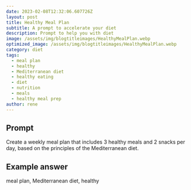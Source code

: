 ```yaml
---
date: 2023-02-08T12:32:06.607726Z
layout: post
title: Healthy Meal Plan
subtitle: A prompt to accelerate your diet
description: Prompt to help you with diet 
image: /assets/img/blogtitleimages/HealthyMealPlan.webp
optimized_image: /assets/img/blogtitleimages/HealthyMealPlan.webp
category: diet
tags:
  - meal plan
  - healthy
  - Mediterranean diet
  - healthy eating
  - diet
  - nutrition
  - meals
  - healthy meal prep
author: rene
---
```


## Prompt

  <div class='promptinnerdivtop'>
    <div class='prompttextdiv'>
    <p>Create a weekly meal plan that includes 3 healthy meals and 2 snacks per day, based on the principles of the Mediterranean diet.</p>
    </div>
  </div>


## Example answer
  <div class='promptinnerdivbottom' >
    <div class='prompttextdiv'>
    <p>meal plan, Mediterranean diet, healthy</p>
    </div>
  </div>

